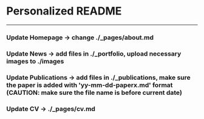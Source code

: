 # Personalized README
---
### Update Homepage -> change ./_pages/about.md
### Update News -> add files in ./_portfolio, upload necessary images to ./images
### Update Publications -> add files in ./_publications, make sure the paper is added with 'yy-mm-dd-paperx.md' format (CAUTION: make sure the file name is before current date)
### Update CV -> ./_pages/cv.md
